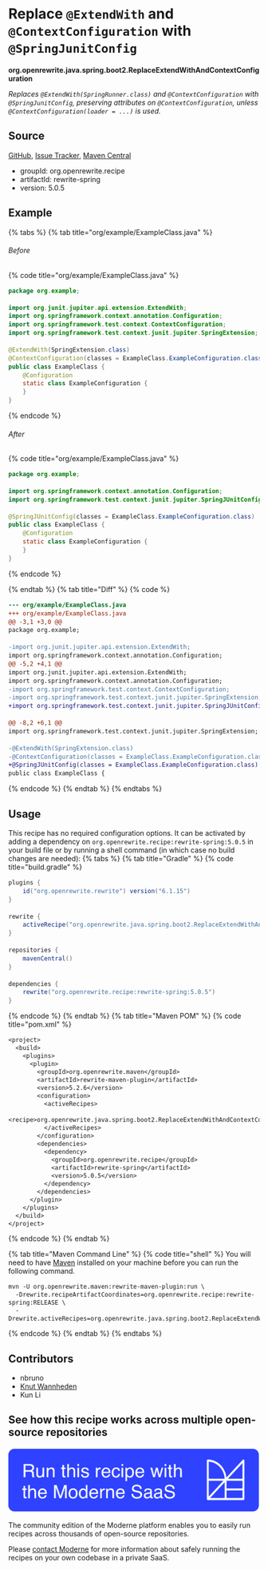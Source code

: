 # Replace `@ExtendWith` and `@ContextConfiguration` with `@SpringJunitConfig`

**org.openrewrite.java.spring.boot2.ReplaceExtendWithAndContextConfiguration**

_Replaces `@ExtendWith(SpringRunner.class)` and `@ContextConfiguration` with `@SpringJunitConfig`, preserving attributes on `@ContextConfiguration`, unless `@ContextConfiguration(loader = ...)` is used._

## Source

[GitHub](https://github.com/openrewrite/rewrite-spring/blob/main/src/main/java/org/openrewrite/java/spring/boot2/ReplaceExtendWithAndContextConfiguration.java), [Issue Tracker](https://github.com/openrewrite/rewrite-spring/issues), [Maven Central](https://central.sonatype.com/artifact/org.openrewrite.recipe/rewrite-spring/5.0.5/jar)

* groupId: org.openrewrite.recipe
* artifactId: rewrite-spring
* version: 5.0.5

## Example


{% tabs %}
{% tab title="org/example/ExampleClass.java" %}

###### Before
{% code title="org/example/ExampleClass.java" %}
```java
package org.example;

import org.junit.jupiter.api.extension.ExtendWith;
import org.springframework.context.annotation.Configuration;
import org.springframework.test.context.ContextConfiguration;
import org.springframework.test.context.junit.jupiter.SpringExtension;

@ExtendWith(SpringExtension.class)
@ContextConfiguration(classes = ExampleClass.ExampleConfiguration.class)
public class ExampleClass {
    @Configuration
    static class ExampleConfiguration {
    }
}
```
{% endcode %}

###### After
{% code title="org/example/ExampleClass.java" %}
```java
package org.example;

import org.springframework.context.annotation.Configuration;
import org.springframework.test.context.junit.jupiter.SpringJUnitConfig;

@SpringJUnitConfig(classes = ExampleClass.ExampleConfiguration.class)
public class ExampleClass {
    @Configuration
    static class ExampleConfiguration {
    }
}
```
{% endcode %}

{% endtab %}
{% tab title="Diff" %}
{% code %}
```diff
--- org/example/ExampleClass.java
+++ org/example/ExampleClass.java
@@ -3,1 +3,0 @@
package org.example;

-import org.junit.jupiter.api.extension.ExtendWith;
import org.springframework.context.annotation.Configuration;
@@ -5,2 +4,1 @@
import org.junit.jupiter.api.extension.ExtendWith;
import org.springframework.context.annotation.Configuration;
-import org.springframework.test.context.ContextConfiguration;
-import org.springframework.test.context.junit.jupiter.SpringExtension;
+import org.springframework.test.context.junit.jupiter.SpringJUnitConfig;

@@ -8,2 +6,1 @@
import org.springframework.test.context.junit.jupiter.SpringExtension;

-@ExtendWith(SpringExtension.class)
-@ContextConfiguration(classes = ExampleClass.ExampleConfiguration.class)
+@SpringJUnitConfig(classes = ExampleClass.ExampleConfiguration.class)
public class ExampleClass {
```
{% endcode %}
{% endtab %}
{% endtabs %}


## Usage

This recipe has no required configuration options. It can be activated by adding a dependency on `org.openrewrite.recipe:rewrite-spring:5.0.5` in your build file or by running a shell command (in which case no build changes are needed): 
{% tabs %}
{% tab title="Gradle" %}
{% code title="build.gradle" %}
```groovy
plugins {
    id("org.openrewrite.rewrite") version("6.1.15")
}

rewrite {
    activeRecipe("org.openrewrite.java.spring.boot2.ReplaceExtendWithAndContextConfiguration")
}

repositories {
    mavenCentral()
}

dependencies {
    rewrite("org.openrewrite.recipe:rewrite-spring:5.0.5")
}
```
{% endcode %}
{% endtab %}
{% tab title="Maven POM" %}
{% code title="pom.xml" %}
```markup
<project>
  <build>
    <plugins>
      <plugin>
        <groupId>org.openrewrite.maven</groupId>
        <artifactId>rewrite-maven-plugin</artifactId>
        <version>5.2.6</version>
        <configuration>
          <activeRecipes>
            <recipe>org.openrewrite.java.spring.boot2.ReplaceExtendWithAndContextConfiguration</recipe>
          </activeRecipes>
        </configuration>
        <dependencies>
          <dependency>
            <groupId>org.openrewrite.recipe</groupId>
            <artifactId>rewrite-spring</artifactId>
            <version>5.0.5</version>
          </dependency>
        </dependencies>
      </plugin>
    </plugins>
  </build>
</project>
```
{% endcode %}
{% endtab %}

{% tab title="Maven Command Line" %}
{% code title="shell" %}
You will need to have [Maven](https://maven.apache.org/download.cgi) installed on your machine before you can run the following command.

```shell
mvn -U org.openrewrite.maven:rewrite-maven-plugin:run \
  -Drewrite.recipeArtifactCoordinates=org.openrewrite.recipe:rewrite-spring:RELEASE \
  -Drewrite.activeRecipes=org.openrewrite.java.spring.boot2.ReplaceExtendWithAndContextConfiguration
```
{% endcode %}
{% endtab %}
{% endtabs %}

## Contributors
* nbruno
* [Knut Wannheden](mailto:knut@moderne.io)
* Kun Li


## See how this recipe works across multiple open-source repositories

[![Moderne Link Image](/.gitbook/assets/ModerneRecipeButton.png)](https://app.moderne.io/recipes/org.openrewrite.java.spring.boot2.ReplaceExtendWithAndContextConfiguration)

The community edition of the Moderne platform enables you to easily run recipes across thousands of open-source repositories.

Please [contact Moderne](https://moderne.io/product) for more information about safely running the recipes on your own codebase in a private SaaS.
